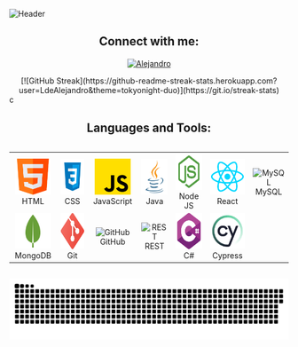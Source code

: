 ![Header](./your-header-image-name.png)

<h2 align="center">Connect with me:</h2>
<p align="center">
  <a href="https://www.linkedin.com/in/alejandro-amoroso/" target="blank">
    <img
      align="center"
      src="https://raw.githubusercontent.com/rahuldkjain/github-profile-readme-generator/master/src/images/icons/Social/linked-in-alt.svg"
      alt="Alejandro"
      height="30"
      width="40"
    />
  </a>
</p>
<center>
[![GitHub Streak](https://github-readme-streak-stats.herokuapp.com?user=LdeAlejandro&theme=tokyonight-duo)](https://git.io/streak-stats)
</center>c
<h2 align="center">Languages and Tools:</h2>

<div style="display: flex; align-items: flex-start; align: center">
  <table align="center">
    <tr>
      <td align="center" width="96">
        <img src="/imgs/html5.png" alt="HTML" width="65" height="65"/><br />HTML
      </td>
      <td align="center" width="96">
        <img src="/imgs/css.svg" alt="CSS" width="65" height="65"/><br />CSS
      </td>
      <td align="center" width="96">
        <img src="/imgs/js.png" alt="JavaScript" width="65" height="65"/><br />JavaScript
      </td>
      <td align="center" width="96">
        <img src="/imgs/java.svg" alt="Java" width="65" height="65"/><br />Java
      </td>
      <td align="center" width="96">
        <img src="/imgs/nodejsalt.svg" alt="Node JS" width="65" height="65"/><br />Node JS
      </td>
      <td align="center" width="96">
        <img src="/imgs/react.svg" alt="React" width="65" height="65"/><br />React
      </td>
      <td align="center" width="96">
        <img src="https://techstack-generator.vercel.app/mysql-icon.svg" alt="MySQL" width="65" height="65"/><br />MySQL
      </td>
    </tr>
    <tr>
      <td align="center" width="96">
        <img src="/imgs/mongo.png" alt="MongoDB" width="65" height="65"/><br />MongoDB
      </td>
      <td align="center" width="96">
        <img src="/imgs/git.png" alt="Git" width="65" height="65"/><br />Git
      </td>
      <td align="center" width="96">
        <img src="https://techstack-generator.vercel.app/github-icon.svg" alt="GitHub" width="65" height="65"/><br />GitHub
      </td>
      <td align="center" width="96">
        <img src="https://techstack-generator.vercel.app/restapi-icon.svg" alt="REST" width="65" height="65"/><br />REST
      </td>
      <td align="center" width="96">
        <img src="/imgs/csharp.png" alt="C#" width="65" height="65"/><br />C#
      </td>
      <td align="center" width="96">
        <img src="/imgs/cypress.webp" alt="Cypress" width="65" height="65"/><br />Cypress
      </td>
    </tr>
  </table>
</div> 

![snake gif](https://github.com/LdeAlejandro/LdeAlejandro/blob/output/github-snake-dark.svg)
